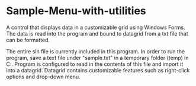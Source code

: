 # Sample-Menu-with-utilities
A control that displays data in a customizable grid using Windows Forms. The data is read into the program and bound to datagrid from a txt file that can be formatted. 

The entire sln file is currently included in this program. 
In order to run the program, save a text file under "sample.txt" in a temporary folder (temp) in C:\. 
Program is configured to read in the contents of this file and import it into a datagrid. 
Datagrid contains customizable features such as right-click options and drop-down menu. 
